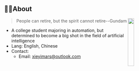 ## 🖖🏻About

<img src="https://blog.246612.xyz/content/2025/06/gundam-arts.gif" width="20%" align="right">

> People can retire, but the spirit cannot retire--Gundam
- A college student majoring in automation, but determined to become a big shot in the field of artificial intelligence
- Lang: English, Chinese
- Contact:
  - Email: [xieyimars@outlook.com](xieyimars@outlook.com)
